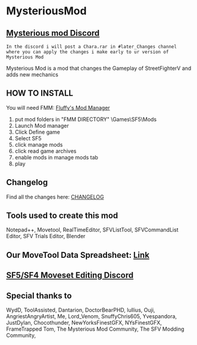 # MysteriousMod
## [Mysterious mod Discord](https://discord.gg/g77WMvu)
```
In the discord i will post a Chara.rar in #later_Changes channel 
where you can apply the changes i make early to ur version of Mysterious Mod
```

Mysterious Mod is a mod that changes the Gameplay of StreetFighterV and adds new mechanics

## HOW TO INSTALL
You will need FMM: [Fluffy's Mod Manager](https://cdn.discordapp.com/attachments/310789604242489356/431159926480568320/modmanager.rar)

1. put mod folders in "FMM DIRECTORY" \Games\SF5\Mods
2. Launch Mod manager
3. Click Define game
4. Select SF5
5. click manage mods
6. click read game archives
7. enable mods in manage mods tab
8. play

## Changelog
Find all the changes here: [CHANGELOG](https://docs.google.com/document/d/1zu0gxy-zOj33Q7X-QlIFLL9NsqyTtwCL3VT85E6mJl8)


## Tools used to create this mod
Notepad++,
Movetool,
RealTimeEditor,
SFVListTool,
SFVCommandList Editor,
SFV Trials Editor,
Blender

## Our MoveTool Data Spreadsheet: [Link](https://docs.google.com/spreadsheets/d/1dOQBJ1MBXRognXGoEpAQtGGGO_DJA_XMW-yPxj-fVRM)
## [SF5/SF4 Moveset Editing Discord](https://discord.gg/T5raMgr)

## Special thanks to

WydD,
ToolAssisted,
Dantarion,
DoctorBearPHD,
lullius,
Ouji,
AngriestAngryArtist,
Me,
Lord_Venom,
SnuffyChris605,
Yvespandora,
JustDylan,
Chocothunder,
NewYorksFinestGFX,
NYsFinestGFX,
FrameTrapped Tom,
The Mysterious Mod Community,
The SFV Modding Community,



